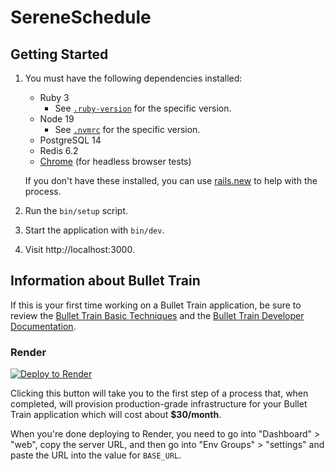 # SereneSchedule

## Getting Started

1. You must have the following dependencies installed:

     - Ruby 3
          - See [`.ruby-version`](.ruby-version) for the specific version.
     - Node 19
          - See [`.nvmrc`](.nvmrc) for the specific version.
     - PostgreSQL 14
     - Redis 6.2
     - [Chrome](https://www.google.com/search?q=chrome) (for headless browser tests)

    If you don't have these installed, you can use [rails.new](https://rails.new) to help with the process.

2. Run the `bin/setup` script.
3. Start the application with `bin/dev`.
4. Visit http://localhost:3000.

## Information about Bullet Train
If this is your first time working on a Bullet Train application, be sure to review the [Bullet Train Basic Techniques](https://bullettrain.co/docs/getting-started) and the [Bullet Train Developer Documentation](https://bullettrain.co/docs).

### Render

[![Deploy to Render](https://render.com/images/deploy-to-render-button.svg)](https://render.com/deploy?repo=https://github.com/bullet-train-co/bullet_train)

Clicking this button will take you to the first step of a process that, when completed, will provision production-grade infrastructure for your Bullet Train application which will cost about **$30/month**.

When you're done deploying to Render, you need to go into "Dashboard" > "web", copy the server URL, and then go into "Env Groups" > "settings" and paste the URL into the value for `BASE_URL`.
